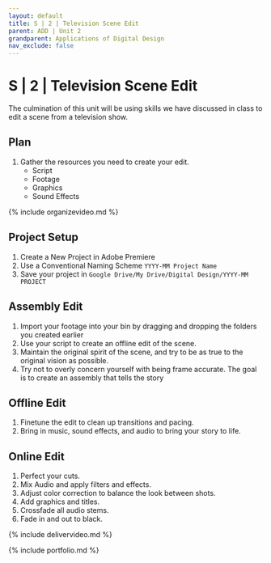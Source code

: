 ```yaml
---
layout: default
title: S | 2 | Television Scene Edit
parent: ADD | Unit 2
grandparent: Applications of Digital Design
nav_exclude: false
---
```

# S | 2 | Television Scene Edit
The culmination of this unit will be using skills we have discussed in class to edit a scene from a television show.

## Plan
1. Gather the resources you need to create your edit.
    - Script
    - Footage
    - Graphics
    - Sound Effects
    
{% include organizevideo.md %}


## Project Setup
1. Create a New Project in Adobe Premiere
2. Use a Conventional Naming Scheme ``YYYY-MM Project Name``
3. Save your project in ``Google Drive/My Drive/Digital Design/YYYY-MM PROJECT``

## Assembly Edit
1. Import your footage into your bin by dragging and dropping the folders you created earlier
2. Use your script to create an offline edit of the scene.
3. Maintain the original spirit of the scene, and try to be as true to the original vision as possible.
4. Try not to overly concern yourself with being frame accurate. The goal is to create an assembly that tells the story

## Offline Edit
1. Finetune the edit to clean up transitions and pacing. 
2. Bring in music, sound effects, and audio to bring your story to life.

## Online Edit
1. Perfect your cuts.
2. Mix Audio and apply filters and effects.
3. Adjust color correction to balance the look between shots.
4. Add graphics and titles. 
5. Crossfade all audio stems.
6. Fade in and out to black.

{% include delivervideo.md %}

{% include portfolio.md %}